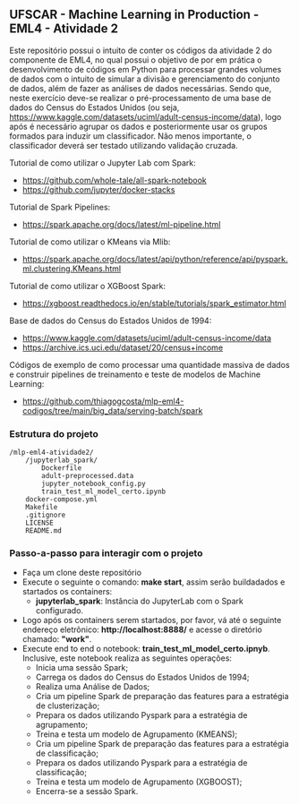 ## UFSCAR - Machine Learning in Production - EML4 - Atividade 2

Este repositório possui o intuito de conter os códigos da atividade 2 do componente de EML4, no qual possui o objetivo de por em prática o desenvolvimento de códigos em Python para processar grandes volumes de dados com o intuito de simular a divisão e gerenciamento do conjunto de dados, além de fazer as análises de dados necessárias. Sendo que, neste exercício deve-se realizar o pré-processamento de uma base de dados do Census do Estados Unidos (ou seja, https://www.kaggle.com/datasets/uciml/adult-census-income/data), logo após é necessário agrupar os dados e posteriormente usar os grupos formados para induzir um classificador. Não menos importante, o classificador deverá ser testado utilizando validação cruzada.

Tutorial de como utilizar o Jupyter Lab com Spark:
- https://github.com/whole-tale/all-spark-notebook
- https://github.com/jupyter/docker-stacks

Tutorial de Spark Pipelines:
- https://spark.apache.org/docs/latest/ml-pipeline.html

Tutorial de como utilizar o KMeans via Mlib:
- https://spark.apache.org/docs/latest/api/python/reference/api/pyspark.ml.clustering.KMeans.html

Tutorial de como utilizar o XGBoost Spark:
- https://xgboost.readthedocs.io/en/stable/tutorials/spark_estimator.html

Base de dados do Census do Estados Unidos de 1994:
- https://www.kaggle.com/datasets/uciml/adult-census-income/data
- https://archive.ics.uci.edu/dataset/20/census+income

Códigos de exemplo de como processar uma quantidade massiva de dados e construir pipelines de treinamento e teste de modelos de Machine Learning:
- https://github.com/thiagogcosta/mlp-eml4-codigos/tree/main/big_data/serving-batch/spark

### Estrutura do projeto

```
/mlp-eml4-atividade2/
    /jupyterlab_spark/
        Dockerfile
        adult-preprocessed.data
        jupyter_notebook_config.py
        train_test_ml_model_certo.ipynb
    docker-compose.yml
    Makefile
    .gitignore
    LICENSE
    README.md

```

### Passo-a-passo para interagir com o projeto

* Faça um clone deste repositório
* Execute o seguinte o comando: **make start**, assim serão buildadados e startados os containers:
    -  **jupyterlab_spark**: Instância do JupyterLab com o Spark configurado.
* Logo após os containers serem startados, por favor, vá até o seguinte endereço eletrônico: **http://localhost:8888/** e acesse o diretório chamado: **"work"**.
* Execute end to end o notebook: **train_test_ml_model_certo.ipnyb**. Inclusive, este notebook realiza as seguintes operações:
    - Inicia uma sessão Spark;
    - Carrega os dados do Census do Estados Unidos de 1994;
    - Realiza uma Análise de Dados;
    - Cria um pipeline Spark de preparação das features para a estratégia de clusterização;
    - Prepara os dados utilizando Pyspark para a estratégia de agrupamento; 
    - Treina e testa um modelo de Agrupamento (KMEANS);
    - Cria um pipeline Spark de preparação das features para a estratégia de classificação;
    - Prepara os dados utilizando Pyspark para a estratégia de classificação;  
    - Treina e testa um modelo de Agrupamento (XGBOOST);
    - Encerra-se a sessão Spark.
